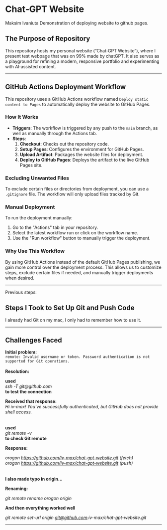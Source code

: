 # Chat‑GPT Website
Maksim Ivaniuta
Demonstration of deploying website to github pages.

## The Purpose of Repository

This repository hosts my personal website (“Chat‑GPT Website”), where I present test webpage that was on 99% made by chatGPT. It also serves as a playground for refining a modern, responsive portfolio and experimenting with AI‑assisted content.

---


## GitHub Actions Deployment Workflow

This repository uses a GitHub Actions workflow named `Deploy static content to Pages` to automatically deploy the website to GitHub Pages.

### How It Works
- **Triggers**: The workflow is triggered by any push to the `main` branch, as well as manually through the Actions tab.
- **Steps**:
  1. **Checkout**: Checks out the repository code.
  2. **Setup Pages**: Configures the environment for GitHub Pages.
  3. **Upload Artifact**: Packages the website files for deployment.
  4. **Deploy to GitHub Pages**: Deploys the artifact to the live GitHub Pages site.

### Excluding Unwanted Files
To exclude certain files or directories from deployment, you can use a `.gitignore` file. The workflow will only upload files tracked by Git.

### Manual Deployment
To run the deployment manually:
1. Go to the "Actions" tab in your repository.
2. Select the latest workflow run or click on the workflow name.
3. Use the "Run workflow" button to manually trigger the deployment.

### Why Use This Workflow
By using GitHub Actions instead of the default GitHub Pages publishing, we gain more control over the deployment process. This allows us to customize steps, exclude certain files if needed, and manually trigger deployments when desired.



---

Previous steps:


## Steps I Took to Set Up Git and Push Code

I already had Git on my mac, I only had to remember how to use it.

---

## Challenges Faced

**Initial problem:**  
 `remote: Invalid username or token. Password authentication is not supported for Git operations.`  
 \
 **Resolution:**

**used** <br/>
_ssh -T git@github.com_\
**to test the connection**

**Received that response:**\
_Hi iv-max! You've successfully authenticated, but GitHub does not provide shell access._  
\
\
**used**\
_git remote -v_\
**to check Git remote**

**Response:**

_orogon https://github.com/iv-max/chat-gpt-website.git (fetch)_  
_orogon https://github.com/iv-max/chat-gpt-website.git (push)_
\
\
\
**I also made typo in origin...**

**Renaming:**

_git remote rename orogon origin_

**And then everything worked well**

_git remote set-url origin git@github.com:iv-max/chat-gpt-website.git_

---
